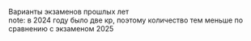 Варианты экзаменов прошлых лет  
note: в 2024 году было две кр, поэтому количество тем меньше по сравнению с экзаменом 2025
